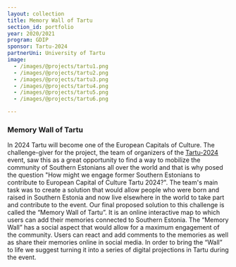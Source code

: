 ```yaml
---
layout: collection
title: Memory Wall of Tartu
section_id: portfolio
year: 2020/2021
program: GDIP
sponsor: Tartu-2024
partnerUni: University of Tartu
image:
  - /images/@projects/tartu1.png
  - /images/@projects/tartu2.png
  - /images/@projects/tartu3.png
  - /images/@projects/tartu4.png
  - /images/@projects/tartu5.png
  - /images/@projects/tartu6.png

---
```


### **Memory Wall of Tartu** 

In 2024 Tartu will become one of the European Capitals of Culture. The challenge-giver for the project, the team of organizers of the [Tartu-2024](https://www.tartu2024.ee/) event, saw this as a great opportunity to find a way to mobilize the community of Southern Estonians all over the world and that is why posed the question "How might we engage former Southern Estonians to contribute to European Capital of Culture Tartu 2024?".
The team's main task was to create a solution that would allow people who were born and raised in
Southern Estonia and now live elsewhere in the world to take part and contribute to the
event. Our final proposed solution to this challenge is called the “Memory Wall of Tartu”. It
is an online interactive map to which users can add their memories connected to
Southern Estonia. The “Memory Wall” has a social aspect that would allow for a maximum
engagement of the community. Users can react and add comments to the memories as well
as share their memories online in social media. In order to bring the “Wall” to life we
suggest turning it into a series of digital projections in Tartu during the event.
